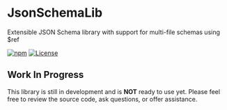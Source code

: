 JsonSchemaLib
============================
Extensible JSON Schema library with support for multi-file schemas using $ref

[![npm](http://img.shields.io/npm/v/json-schema-lib.svg)](https://www.npmjs.com/package/json-schema-lib)
[![License](https://img.shields.io/npm/l/json-schema-lib.svg)](LICENSE)


Work In Progress
--------------------------
This library is still in development and is **NOT** ready to use yet.  Please feel free to review the source code, ask questions, or offer assistance.
